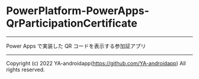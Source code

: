 # PowerPlatform-PowerApps-QrParticipationCertificate

---

Power Apps で実装した QR コードを表示する参加証アプリ

---

Copyright (c) 2022 YA-androidapp(https://github.com/YA-androidapp) All rights reserved.
